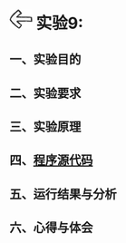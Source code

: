 # [<img style="width:40px;transform:rotate(180deg);" src="../../../assets/image/back.jpg"/>](../index.md) 实验9:

## 一、实验目的

## 二、实验要求

## 三、实验原理

## 四、[程序源代码](../../code/index.md)

## 五、运行结果与分析

## 六、心得与体会
